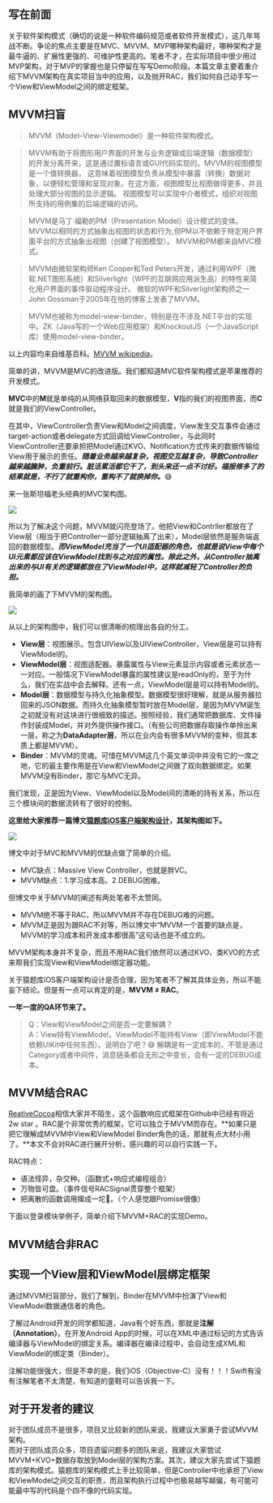 ## 写在前面  
关于软件架构模式（确切的说是一种软件编码规范或者软件开发模式），这几年骂战不断。争论的焦点主要是在MVC、MVVM、MVP哪种架构最好，哪种架构才是最牛逼的、扩展性更强的、可维护性更高的。笔者不才，在实际项目中很少用过MVP架构，对于MVP的掌握也是只停留在写写Demo阶段。本篇文章主要着重介绍下MVVM架构在真实项目当中的应用，以及抛开RAC，我们如何自己动手写一个View和ViewModel之间的绑定框架。  

## MVVM扫盲  
>MVVM（Model–View–Viewmodel）是一种软件架构模式。

>MVVM有助于将图形用户界面的开发与业务逻辑或后端逻辑（数据模型）的开发分离开来，这是通过置标语言或GUI代码实现的。MVVM的视图模型是一个值转换器， 这意味着视图模型负责从模型中暴露（转换）数据对象，以便轻松管理和呈现对象。在这方面，视图模型比视图做得更多，并且处理大部分视图的显示逻辑。 视图模型可以实现中介者模式，组织对视图所支持的用例集的后端逻辑的访问。

>MVVM是马丁·福勒的PM（Presentation Model）设计模式的变体。 MVVM以相同的方式抽象出视图的状态和行为,但PM以不依赖于特定用户界面平台的方式抽象出视图（创建了视图模型）。
MVVM和PM都来自MVC模式。

>MVVM由微软架构师Ken Cooper和Ted Peters开发，通过利用WPF（微软.NET图形系统）和Silverlight（WPF的互联网应用派生品）的特性来简化用户界面的事件驱动程序设计。 微软的WPF和Silverlight架构师之一John Gossman于2005年在他的博客上发表了MVVM。

>MVVM也被称为model-view-binder，特别是在不涉及.NET平台的实现中。ZK（Java写的一个Web应用框架）和KnockoutJS（一个JavaScript库）使用model-view-binder。  

以上内容均来自维基百科。[MVVM wikipedia](https://zh.wikipedia.org/wiki/MVVM)。  

简单的讲，MVVM是MVC的改进版。我们都知道MVC软件架构模式是苹果推荐的开发模式。

**MVC**中的**M**就是单纯的从网络获取回来的数据模型，**V**指的我们的视图界面，而**C**就是我们的ViewController。

在其中，ViewController负责View和Model之间调度，View发生交互事件会通过target-action或者delegate方式回调给ViewController，与此同时ViewController还要承担把Model通过KVO、Notification方式传来的数据传输给View用于展示的责任。***随着业务越来越复杂，视图交互越复杂，导致Controller越来越臃肿，负重前行。脏活累活都它干了，到头来还一点不讨好。福报修多了的结果就是，不行了就重构你，重构不了就换掉你。***😅

来一张斯坦福老头经典的MVC架构图。  

![](https://raw.githubusercontent.com/Lobster-King/AppArticles/master/Architecture/mvc-arch.jpg)  

所以为了解决这个问题，MVVM就闪亮登场了。他把View和Contrller都放在了View层（相当于把Controller一部分逻辑抽离了出来），Model层依然是服务端返回的数据模型。***而ViewModel充当了一个UI适配器的角色，也就是说View中每个UI元素都应该在ViewModel找到与之对应的属性。除此之外，从Controller抽离出来的与UI有关的逻辑都放在了ViewModel中，这样就减轻了Controller的负担。***  

我简单的画了下MVVM的架构图。  

![](https://raw.githubusercontent.com/Lobster-King/AppArticles/master/Architecture/mvvm-arch.png)   

从以上的架构图中，我们可以很清晰的梳理出各自的分工。  

* **View层**：视图展示。包含UIView以及UIViewController，View层是可以持有ViewModel的。
* **ViewModel层**：视图适配器。暴露属性与View元素显示内容或者元素状态一一对应。一般情况下ViewModel暴露的属性建议是readOnly的，至于为什么，我们在实战中会去解释。还有一点，ViewModel层是可以持有Model的。
* **Model层**：数据模型与持久化抽象模型。数据模型很好理解，就是从服务器拉回来的JSON数据。而持久化抽象模型暂时放在Model层，是因为MVVM诞生之初就没有对这块进行很细致的描述。按照经验，我们通常把数据库、文件操作封装成Model，并对外提供操作接口。（有些公司把数据存取操作单拎出来一层，称之为**DataAdapter层**，所以在业内会有很多MVVM的变种，但其本质上都是MVVM）。
* **Binder**：MVVM的灵魂。可惜在MVVM这几个英文单词中并没有它的一席之地，它的最主要作用是在View和ViewModel之间做了双向数据绑定。如果MVVM没有Binder，那它与MVC无异。

我们发现，正是因为View、ViewModel以及Model间的清晰的持有关系，所以在三个模块间的数据流转有了很好的控制。


**这里给大家推荐一篇博文[猿题库iOS客户端架构设计](http://www.cocoachina.com/ios/20160108/14911.html)，其架构图如下。**  

![](https://raw.githubusercontent.com/Lobster-King/AppArticles/master/Architecture/%E7%8C%BF%E9%A2%98%E5%BA%93Arch.png)  

博文中对于MVC和MVVM的优缺点做了简单的介绍。  

* MVC缺点：Massive View Controller，也就是胖VC。
* MVVM缺点：1.学习成本高。2.DEBUG困难。

但博文中关于MVVM的阐述有两处笔者不太赞同。  

* MVVM绝不等于RAC，所以MVVM并不存在DEBUG难的问题。  
* MVVM正是因为跟RAC不对等，所以博文中“MVVM一个首要的缺点是，MVVM的学习成本和开发成本都很高”这句话也是不成立的。  

MVVM架构本身并不复杂，而且不用RAC我们依然可以通过KVO、类KVO的方式来帮我们实现View和ViewModel绑定器功能。  

关于猿题库iOS客户端架构设计是否合理，因为笔者不了解其具体业务，所以不能妄下结论。但是有一点可以肯定的是，**MVVM ≠ RAC**。

**一年一度的QA环节来了。**  
>Q：View和ViewModel之间是否一定要解耦？  
>A：View持有ViewModel，ViewModel不能持有View（即ViewModel不能依赖UIKit中任何东西）。说明白了吧？😅  解耦是有一定成本的，不管是通过Category或者中间件，消息链条都会无形之中变长，会有一定的DEBUG成本。  
>

## MVVM结合RAC
  
[ReativeCocoa](https://github.com/ReactiveCocoa/ReactiveCocoa)相信大家并不陌生，这个函数响应式框架在Github中已经有将近2w star 。RAC是个非常优秀的框架，它可以独立于MVVM而存在。**如果只是把它理解成MVVM中View和ViewModel Binder角色的话，那就有点大材小用了。**本文不会对RAC进行展开分析，感兴趣的可以自行实践一下。

RAC特点：  

* 语法怪异，杂交种。（函数式+响应式编程组合）
* 万物皆可盘。（事件信号RACSignal贯穿整个框架）
* 把离散的函数调用撺成一坨💩。（个人感觉跟Promise很像）


下面以登录模块举例子，简单介绍下MVVM+RAC的实现Demo。 







## MVVM结合非RAC


## 实现一个View层和ViewModel层绑定框架
通过MVVM扫盲部分，我们了解到，Binder在MVVM中扮演了View和ViewModel数据通信者的角色。

了解过Android开发的同学都知道，Java有个好东西，那就是**注解（Annotation）**。在开发Android App的时候，可以在XML中通过标记的方式告诉编译器与ViewModel的绑定关系。编译器在编译过程中，会自动生成XML和ViewModel的绑定类（Binder）。

注解功能很强大，但是不幸的是，我们iOS（Objective-C）没有！！！Swift有没有注解笔者不太清楚，有知道的童鞋可以告诉我一下。

## 对于开发者的建议

对于团队成员不是很多，项目又比较新的团队来说，我建议大家勇于尝试MVVM架构。  
而对于团队成员众多，项目遗留问题多的团队来说，我建议大家尝试MVVM+KVO+数据存取放到Model层的架构方案。其次，建议大家先尝试下猿题库的架构模式。猿题库的架构模式上手比较简单，但是Controller中也承担了View和ViewModel之间交互的职责，而且架构执行过程中也极易越写越偏，有可能可能最中写的代码是个四不像的代码实现。

